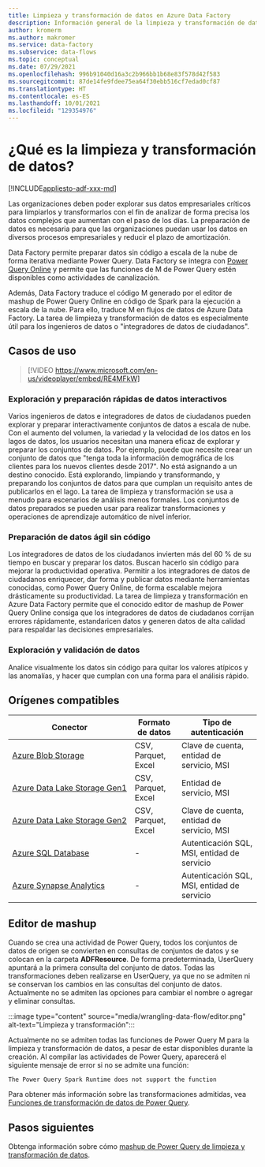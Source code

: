 ```yaml
---
title: Limpieza y transformación de datos en Azure Data Factory
description: Información general de la limpieza y transformación de datos en Azure Data Factory
author: kromerm
ms.author: makromer
ms.service: data-factory
ms.subservice: data-flows
ms.topic: conceptual
ms.date: 07/29/2021
ms.openlocfilehash: 996b91040d16a3c2b966bb1b68e83f578d42f583
ms.sourcegitcommit: 87de14fe9fdee75ea64f30ebb516cf7edad0cf87
ms.translationtype: HT
ms.contentlocale: es-ES
ms.lasthandoff: 10/01/2021
ms.locfileid: "129354976"
---
```

# <a name="what-is-data-wrangling"></a>¿Qué es la limpieza y transformación de datos?

[!INCLUDE[appliesto-adf-xxx-md](includes/appliesto-adf-xxx-md.md)]

Las organizaciones deben poder explorar sus datos empresariales críticos para limpiarlos y transformarlos con el fin de analizar de forma precisa los datos complejos que aumentan con el paso de los días. La preparación de datos es necesaria para que las organizaciones puedan usar los datos en diversos procesos empresariales y reducir el plazo de amortización.

Data Factory permite preparar datos sin código a escala de la nube de forma iterativa mediante Power Query. Data Factory se integra con [Power Query Online](/power-query/) y permite que las funciones de M de Power Query estén disponibles como actividades de canalización.

Además, Data Factory traduce el código M generado por el editor de mashup de Power Query Online en código de Spark para la ejecución a escala de la nube. Para ello, traduce M en flujos de datos de Azure Data Factory. La tarea de limpieza y transformación de datos es especialmente útil para los ingenieros de datos o "integradores de datos de ciudadanos".

## <a name="use-cases"></a>Casos de uso

> [!VIDEO https://www.microsoft.com/en-us/videoplayer/embed/RE4MFkW]

### <a name="fast-interactive-data-exploration-and-preparation"></a>Exploración y preparación rápidas de datos interactivos

Varios ingenieros de datos e integradores de datos de ciudadanos pueden explorar y preparar interactivamente conjuntos de datos a escala de nube. Con el aumento del volumen, la variedad y la velocidad de los datos en los lagos de datos, los usuarios necesitan una manera eficaz de explorar y preparar los conjuntos de datos. Por ejemplo, puede que necesite crear un conjunto de datos que "tenga toda la información demográfica de los clientes para los nuevos clientes desde 2017". No está asignando a un destino conocido. Está explorando, limpiando y transformando, y preparando los conjuntos de datos para que cumplan un requisito antes de publicarlos en el lago. La tarea de limpieza y transformación se usa a menudo para escenarios de análisis menos formales. Los conjuntos de datos preparados se pueden usar para realizar transformaciones y operaciones de aprendizaje automático de nivel inferior.

### <a name="code-free-agile-data-preparation"></a>Preparación de datos ágil sin código

Los integradores de datos de los ciudadanos invierten más del 60 % de su tiempo en buscar y preparar los datos. Buscan hacerlo sin código para mejorar la productividad operativa. Permitir a los integradores de datos de ciudadanos enriquecer, dar forma y publicar datos mediante herramientas conocidas, como Power Query Online, de forma escalable mejora drásticamente su productividad. La tarea de limpieza y transformación en Azure Data Factory permite que el conocido editor de mashup de Power Query Online consiga que los integradores de datos de ciudadanos corrijan errores rápidamente, estandaricen datos y generen datos de alta calidad para respaldar las decisiones empresariales.

### <a name="data-validation-and-exploration"></a>Exploración y validación de datos

Analice visualmente los datos sin código para quitar los valores atípicos y las anomalías, y hacer que cumplan con una forma para el análisis rápido.

## <a name="supported-sources"></a>Orígenes compatibles

| Conector | Formato de datos | Tipo de autenticación |
| -- | -- | --|
| [Azure Blob Storage](connector-azure-blob-storage.md) | CSV, Parquet, Excel | Clave de cuenta, entidad de servicio, MSI |
| [Azure Data Lake Storage Gen1](connector-azure-data-lake-store.md) | CSV, Parquet, Excel | Entidad de servicio, MSI |
| [Azure Data Lake Storage Gen2](connector-azure-data-lake-storage.md) | CSV, Parquet, Excel | Clave de cuenta, entidad de servicio, MSI |
| [Azure SQL Database](connector-azure-sql-database.md) | - | Autenticación SQL, MSI, entidad de servicio |
| [Azure Synapse Analytics](connector-azure-sql-data-warehouse.md) | - | Autenticación SQL, MSI, entidad de servicio |

## <a name="the-mashup-editor"></a>Editor de mashup

Cuando se crea una actividad de Power Query, todos los conjuntos de datos de origen se convierten en consultas de conjuntos de datos y se colocan en la carpeta **ADFResource**. De forma predeterminada, UserQuery apuntará a la primera consulta del conjunto de datos. Todas las transformaciones deben realizarse en UserQuery, ya que no se admiten ni se conservan los cambios en las consultas del conjunto de datos. Actualmente no se admiten las opciones para cambiar el nombre o agregar y eliminar consultas.

:::image type="content" source="media/wrangling-data-flow/editor.png" alt-text="Limpieza y transformación":::

Actualmente no se admiten todas las funciones de Power Query M para la limpieza y transformación de datos, a pesar de estar disponibles durante la creación. Al compilar las actividades de Power Query, aparecerá el siguiente mensaje de error si no se admite una función:

`The Power Query Spark Runtime does not support the function`

Para obtener más información sobre las transformaciones admitidas, vea [Funciones de transformación de datos de Power Query](wrangling-functions.md).

## <a name="next-steps"></a>Pasos siguientes

Obtenga información sobre cómo [mashup de Power Query de limpieza y transformación de datos](wrangling-tutorial.md).
